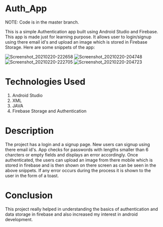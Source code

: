 # Auth_App
NOTE: Code is in the master branch.

This is a simple Authentication app built using Android Studio and Firebase. This app is made just for learning purpose. It allows user to login/signup using there email id's and upload an image which is stored in Firebase Storage. Here are some snippets of the app:


![Screenshot_20210220-222658](https://user-images.githubusercontent.com/69216934/108603021-67aedb00-73cb-11eb-9646-5b4972f58d9d.jpg)
![Screenshot_20210220-204748](https://user-images.githubusercontent.com/69216934/108603033-7f865f00-73cb-11eb-9d3b-61e50cfcad14.jpg)
![Screenshot_20210220-222705](https://user-images.githubusercontent.com/69216934/108603039-87460380-73cb-11eb-9086-9afa9c0ba938.jpg)
![Screenshot_20210220-204723](https://user-images.githubusercontent.com/69216934/108603042-8b722100-73cb-11eb-8158-d5b9a876baa8.jpg)

# Technologies Used
1. Android Studio
2. XML
3. JAVA
4. Firebase Storage and Authentication

# Description
The project has a login and a signup page. New users can signup using there email id's. App checks for passwords with lengths smaller than 6 charcters or empty fields and displays an error accordingly. Once authenticated, the users can upload an image from there mobile which is stored in firebase and is then shown on there screen as can be seen in the above snippets. If any error occurs during the process it is shown to the user in the form of a toast.

# Conclusion

This project really helped in understanding the basics of authentication and data storage in firebase and also increased my interest in android development.
